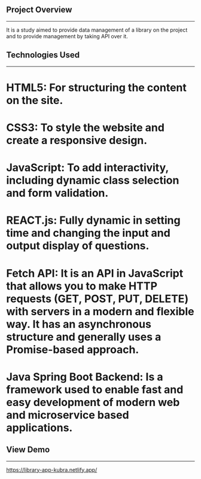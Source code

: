 ## Project Overview
***
It is a study aimed to provide data management of a library on the project and to provide management by taking API over it.

## Technologies Used
***
# HTML5: For structuring the content on the site.
# CSS3: To style the website and create a responsive design.
# JavaScript: To add interactivity, including dynamic class selection and form validation.
# REACT.js: Fully dynamic in setting time and changing the input and output display of questions.
# Fetch API: It is an API in JavaScript that allows you to make HTTP requests (GET, POST, PUT, DELETE) with servers in a modern and flexible way. It has an asynchronous structure and generally uses a Promise-based approach.
# Java Spring Boot Backend: Is a framework used to enable fast and easy development of modern web and microservice based applications.

## View Demo
***
https://library-app-kubra.netlify.app/

